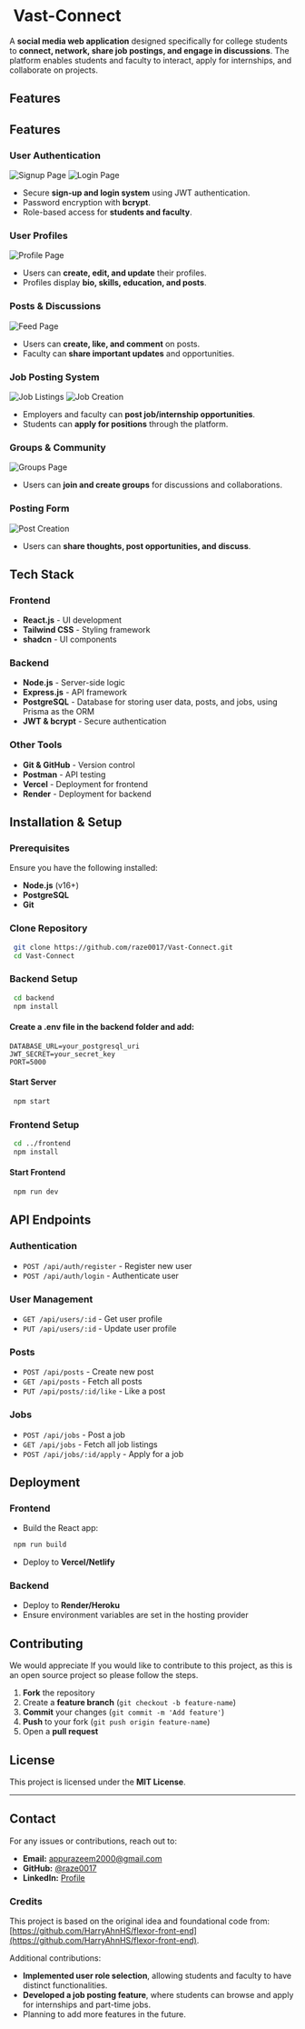 #  Vast-Connect

A **social media web application** designed specifically for college students to **connect, network, share job postings, and engage in discussions**. The platform enables students and faculty to interact, apply for internships, and collaborate on projects.

## Features

## Features

### User Authentication

![Signup Page](./img/signup.png)
![Login Page](./img/login.png)

- Secure **sign-up and login system** using JWT authentication.
- Password encryption with **bcrypt**.
- Role-based access for **students and faculty**.

### User Profiles

![Profile Page](./img/userprofile.png)

- Users can **create, edit, and update** their profiles.
- Profiles display **bio, skills, education, and posts**.

### Posts & Discussions

![Feed Page](./img/feed.png)

- Users can **create, like, and comment** on posts.
- Faculty can **share important updates** and opportunities.

### Job Posting System

![Job Listings](./img/joblist.png)
![Job Creation](./img/jobpost.png)

- Employers and faculty can **post job/internship opportunities**.
- Students can **apply for positions** through the platform.

### Groups & Community

![Groups Page](./img/groups.png)

- Users can **join and create groups** for discussions and collaborations.

### Posting Form

![Post Creation](./img/createpost.png)

- Users can **share thoughts, post opportunities, and discuss**.

## Tech Stack

### Frontend

- **React.js** - UI development
- **Tailwind CSS** - Styling framework
- **shadcn** - UI components

### Backend

- **Node.js** - Server-side logic
- **Express.js** - API framework
- **PostgreSQL** - Database for storing user data, posts, and jobs, using Prisma as the ORM
- **JWT & bcrypt** - Secure authentication

### Other Tools

- **Git & GitHub** - Version control
- **Postman** - API testing
- **Vercel** - Deployment for frontend
- **Render** - Deployment for backend

## Installation & Setup

### Prerequisites

Ensure you have the following installed:

- **Node.js** (v16+)
- **PostgreSQL**
- **Git**

### Clone Repository

```sh
 git clone https://github.com/raze0017/Vast-Connect.git
 cd Vast-Connect
```

### Backend Setup

```sh
 cd backend
 npm install
```

#### Create a **.env** file in the backend folder and add:

```
DATABASE_URL=your_postgresql_uri
JWT_SECRET=your_secret_key
PORT=5000
```

#### Start Server

```sh
 npm start
```

### Frontend Setup

```sh
 cd ../frontend
 npm install
```

#### Start Frontend

```sh
 npm run dev
```

## API Endpoints

### Authentication

- `POST /api/auth/register` - Register new user
- `POST /api/auth/login` - Authenticate user

### User Management

- `GET /api/users/:id` - Get user profile
- `PUT /api/users/:id` - Update user profile

### Posts

- `POST /api/posts` - Create new post
- `GET /api/posts` - Fetch all posts
- `PUT /api/posts/:id/like` - Like a post

### Jobs

- `POST /api/jobs` - Post a job
- `GET /api/jobs` - Fetch all job listings
- `POST /api/jobs/:id/apply` - Apply for a job

## Deployment

### Frontend

- Build the React app:

```sh
 npm run build
```

- Deploy to **Vercel/Netlify**

### Backend

- Deploy to **Render/Heroku**
- Ensure environment variables are set in the hosting provider

## Contributing

We would appreciate If you would like to contribute to this project, as this is an open source project so please follow the steps.

1. **Fork** the repository
2. Create a **feature branch** (`git checkout -b feature-name`)
3. **Commit** your changes (`git commit -m 'Add feature'`)
4. **Push** to your fork (`git push origin feature-name`)
5. Open a **pull request**

## License

This project is licensed under the **MIT License**.

---

## Contact

For any issues or contributions, reach out to:

- **Email:** [appurazeem2000@gmail.com](mailto:appurazeem2000@gmail.com)
- **GitHub:** [@raze0017](https://github.com/raze0017)
- **LinkedIn:** [Profile](https://www.linkedin.com/in/abdulrahmanrazeemvs/)

### Credits

This project is based on the original idea and foundational code from: [https://github.com/HarryAhnHS/flexor-front-end](https://github.com/HarryAhnHS/flexor-front-end).

Additional contributions:

- **Implemented user role selection**, allowing students and faculty to have distinct functionalities.
- **Developed a job posting feature**, where students can browse and apply for internships and part-time jobs.
- Planning to add more features in the future.
